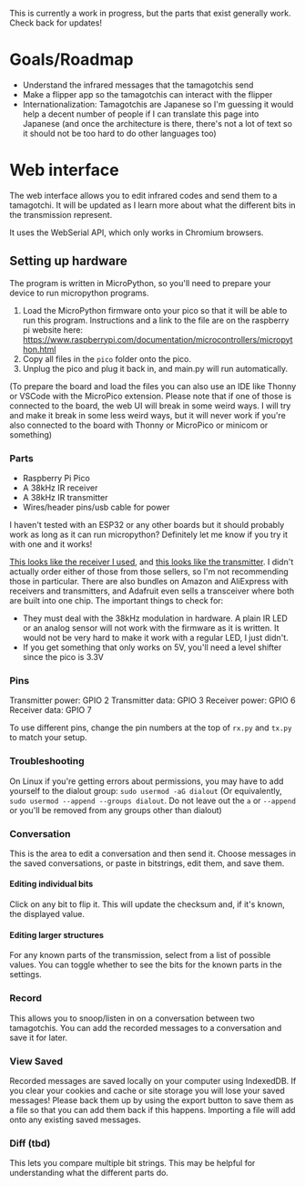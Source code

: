 This is currently a work in progress, but the parts that exist generally work. Check back for updates!

# Goals/Roadmap
- Understand the infrared messages that the tamagotchis send
- Make a flipper app so the tamagotchis can interact with the flipper
- Internationalization: Tamagotchis are Japanese so I'm guessing it would help a decent number of people if I can translate this page into Japanese (and once the architecture is there, there's not a lot of text so it should not be too hard to do other languages too)

# Web interface
The web interface allows you to edit infrared codes and send them to a tamagotchi. It will be updated as I learn more about what the different bits in the transmission represent.  

It uses the WebSerial API, which only works in Chromium browsers.

## Setting up hardware
The program is written in MicroPython, so you'll need to prepare your device to run micropython programs.

1. Load the MicroPython firmware onto your pico so that it will be able to run this program. Instructions and a link to the file are on the raspberry pi website here: https://www.raspberrypi.com/documentation/microcontrollers/micropython.html
2. Copy all files in the `pico` folder onto the pico. 
3. Unplug the pico and plug it back in, and main.py will run automatically.

(To prepare the board and load the files you can also use an IDE like Thonny or VSCode with the MicroPico extension. Please note that if one of those is connected to the board, the web UI will break in some weird ways. I will try and make it break in some less weird ways, but it will never work if you're also connected to the board with Thonny or MicroPico or minicom or something)

### Parts
- Raspberry Pi Pico
- A 38kHz IR receiver 
- A 38kHz IR transmitter
- Wires/header pins/usb cable for power

I haven't tested with an ESP32 or any other boards but it should probably work as long as it can run micropython? Definitely let me know if you try it with one and it works!

[This looks like the receiver I used](https://www.ebay.com/itm/172087478029), and [this looks like the transmitter](https://www.ebay.com/itm/294328064400). I didn't actually order either of those from those sellers, so I'm not recommending those in particular. There are also bundles on Amazon and AliExpress with receivers and transmitters, and Adafruit even sells a transceiver where both are built into one chip. The important things to check for:

- They must deal with the 38kHz modulation in hardware. A plain IR LED or an analog sensor will not work with the firmware as it is written. It would not be very hard to make it work with a regular LED, I just didn't.
- If you get something that only works on 5V, you'll need a level shifter since the pico is 3.3V

### Pins
Transmitter power: GPIO 2
Transmitter data: GPIO 3
Receiver power: GPIO 6
Receiver data: GPIO 7

To use different pins, change the pin numbers at the top of `rx.py` and `tx.py` to match your setup.

### Troubleshooting
On Linux if you're getting errors about permissions, you may have to add yourself to the dialout group:
`sudo usermod -aG dialout` 
(Or equivalently, `sudo usermod --append --groups dialout`. Do not leave out the `a` or `--append` or you'll be removed from any groups other than dialout)

### Conversation
This is the area to edit a conversation and then send it. Choose messages in the saved conversations, or paste in bitstrings, edit them, and save them.

#### Editing individual bits
Click on any bit to flip it. This will update the checksum and, if it's known, the displayed value.

#### Editing larger structures
For any known parts of the transmission, select from a list of possible values. You can toggle whether to see the bits for the known parts in the settings.

### Record
This allows you to snoop/listen in on a conversation between two tamagotchis. You can add the recorded messages to a conversation and save it for later.

### View Saved
Recorded messages are saved locally on your computer using IndexedDB. If you clear your cookies and cache or site storage you will lose your saved messages! Please back them up by  using the export button to save them as a file so that you can add them back if this happens. Importing a file will add onto any existing saved messages.

### Diff (tbd)
This lets you compare multiple bit strings. This may be helpful for understanding what the different parts do.